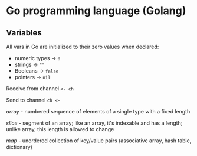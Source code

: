 # Go programming language (Golang)

## Variables

All vars in Go are initialized to their zero values when declared:

* numeric types -> `0`
* strings -> `""`
* Booleans -> `false`
* pointers -> `nil`

Receive from channel `<- ch`

Send to channel `ch <-`

*array* - numbered sequence of elements of a single type with a fixed length

*slice* - segment of an array; like an array, it's indexable and has a length; unlike array, this length is allowed to change

*map* - unordered collection of key/value pairs (associative array, hash table, dictionary)
